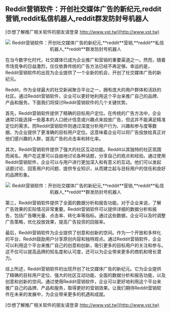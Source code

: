 ## **Reddit营销软件：开创社交媒体广告的新纪元,**reddit**营销,**reddit**私信机器人,**reddit**群发防封号机器人**

[😍想了解推广相关软件的朋友请登录 http://www.vst.tw](http://www.vst.tw)

 <center><img src="https://vst.tw/MP4/tuiguang/png/2.png" alt="Reddit营销软件：开创社交媒体广告的新纪元,**reddit**营销,**reddit**私信机器人,**reddit**群发防封号机器人"></center>

在当今数字化时代，社交媒体已成为企业推广和营销的重要渠道之一。然而，随着市场竞争的日益激烈，仅仅依靠传统的广告方法已经不再足够。幸运的是，Reddit营销软件的出现为企业提供了一个全新的机会，开创了社交媒体广告的新纪元。

Reddit，作为全球最大的社交新闻聚合平台之一，拥有庞大的用户群体和活跃的社区。通过Reddit营销软件，企业可以更好地利用这个平台来推广自己的品牌、产品和服务。下面我们将探讨Reddit营销软件的几个关键优势。

首先，Reddit营销软件提供了精确的目标用户定位。在传统的广告方法中，企业通常只能选择一些基本的人口统计信息或兴趣点来投放广告，但这并不能满足精准定位的需求。而Reddit营销软件则通过深度分析用户行为、兴趣和参与度等数据，为企业提供了更准确的目标用户定位。这意味着企业可以将广告投放给真正对他们感兴趣的人群，提高广告的点击率和转化率。

其次，Reddit营销软件提供了强大的社区互动功能。Reddit以其独特的社区氛围而闻名，用户在这里可以自由地讨论各种话题，分享自己的观点和经验。通过使用Reddit营销软件，企业可以与用户进行更加深入和有意义的互动。他们可以发起话题讨论、回答用户的问题、提供专业知识，从而建立起与目标用户的信任和良好的品牌形象。

 <center><img src="https://vst.tw/MP4/tuiguang/png/6.png" alt="Reddit营销软件：开创社交媒体广告的新纪元,**reddit**营销,**reddit**私信机器人,**reddit**群发防封号机器人"></center>

第三，Reddit营销软件提供了全面的数据分析和报告功能。对于企业来说，了解广告效果的实际情况非常重要。Reddit营销软件可以提供详细的数据分析和报告，包括广告曝光量、点击率、转化率等指标。通过这些数据，企业可以及时调整广告策略，优化投放效果，提高广告投资的回报率。

最后，Reddit营销软件为企业提供了创意和创新的空间。作为一个开放和多样化的平台，Reddit鼓励用户分享原创内容和独特观点。通过Reddit营销软件，企业可以利用这个平台来推广自己的创意和创新，吸引更多的目标用户的关注和参与。这不仅可以提高品牌的知名度和认可度，还可以为企业带来更多的商机和增长潜力。

综上所述，Reddit营销软件的出现开创了社交媒体广告的新纪元。它为企业提供了精确的目标用户定位、强大的社区互动功能、全面的数据分析和报告功能，以及创意和创新的空间。通过使用Reddit营销软件，企业可以更好地利用这个平台来推广自己的品牌、产品和服务，取得更好的营销效果。让我们期待Reddit营销软件在未来的发展中，为企业带来更多的机遇和成就。

[😍想了解推广相关软件的朋友请登录 http://www.vst.tw](http://www.vst.tw)



